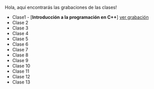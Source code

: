 Hola, aquí encontrarás las grabaciones de las clases!

- Clase1 - [**Introducción a la programación en C++**] [ver grabación](https://pucp.zoom.us/rec/play/78ZWoR9XuxVSRhsKJvSitRBt6t6hzWj-NkAwEZqKiePvESwMfSoPSBbSYEbKCvKhT7VpL1MnJ91tjxz0.gQGP2vcteflNYOHT?continueMode=true)
- Clase 2
- Clase 3
- Clase 4
- Clase 5
- Clase 6
- Clase 7
- Clase 8
- Clase 9
- Clase 10
- Clase 11
- Clase 12
- Clase 13
